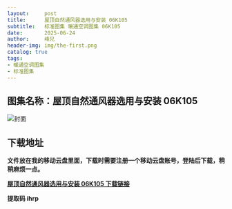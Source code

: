 ```yaml
---
layout:     post
title:      屋顶自然通风器选用与安装 06K105
subtitle:   标准图集 暖通空调图集 06K105
date:       2025-06-24
author:     峰兄
header-img: img/the-first.png
catalog: true
tags:
- 暖通空调图集
- 标准图集
---
```

## 图集名称：屋顶自然通风器选用与安装 06K105
![封面](https://pic1.imgdb.cn/item/6858f5a158cb8da5c864efa3.jpg)


## 下载地址 ##
**文件放在我的移动云盘里面，下载时需要注册一个移动云盘账号，登陆后下载，稍稍麻烦一点。**  
  
[**屋顶自然通风器选用与安装 06K105 下载链接**](https://caiyun.139.com/w/i/2nQQULRfVYFdh)


**提取码 ihrp**

